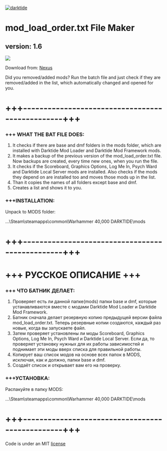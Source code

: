 [![darktide](https://global-uploads.webflow.com/6346a2e14dce674426be40ac/637f9b5a8de2a3c4122f0291_6346ea11b9acfa58c8f5a014_Darktide_Logo_2022-2.png)](https://www.playdarktide.com)

# mod_load_order.txt File Maker

## version: 1.6

![](https://staticdelivery.nexusmods.com/mods/4943/images/headers/139_1681938046.jpg)

Download from: [Nexus](https://www.nexusmods.com/warhammer40kdarktide/mods/139)

Did you removed/added mods? Run the batch file and just check if they are removed/added in the list, which automatically changed and opened for you.
# +++------------------------------------------------+++

### +++ WHAT THE BAT FILE DOES:
1. It checks if there are base and dmf folders in the mods folder,
   ﻿which are installed with Darktide Mod Loader and Darktide Mod Framework mods.
2. It makes a backup of the previous version of the mod_load_order.txt file.
   ﻿Now backups are created, every time new ones, when you run the file.
3. It checks if the Scoreboard, Graphics Options,  Log Me In, Psych Ward and Darktide Local Server mods are installed.
   ﻿Also checks if the mods they depend on are installed too and moves those mods up in the list.
4. Than it copies the names of all folders except base and dmf.
5. Creates a list and shows it to you.

### +++INSTALLATION:

Unpack to MODS folder:

...\Steam\steamapps\common\Warhammer 40,000 DARKTIDE\mods

# +++------------------------------------------------+++

# +++ РУССКОЕ ОПИСАНИЕ +++

### +++ ЧТО БАТНИК ДЕЛАЕТ:
1. Проверяет есть ли данной папке(mods) папки base и dmf,
   ﻿которые устанавливаются вместе с модами Darktide Mod Loader и Darktide Mod Framework.
2. Батник сначала делает резервную копию предыдущей версии файла mod_load_order.txt.
   ﻿Теперь резервные копии создаются, каждый раз новые, когда вы запускаете файл.
3. Затем проверяет установлены ли моды Scoreboard﻿, Graphics Options﻿, Log Me In﻿, Psych Ward﻿ и Darktide Local Server﻿.
   ﻿Если да, то проверяет установку нужных для их работы зависимостей
   ﻿и поднимает эти моды вверх списка для правильной работы.
4. Копирует ваш список модов на основе всех папок в MODS, исключая, как и должно, папки base и dmf.
5. Создаёт список и открывает вам его на проверку.

### +++УСТАНОВКА:

Распакуйте в папку MODS:

...\Steam\steamapps\common\Warhammer 40,000 DARKTIDE\mods

# +++------------------------------------------------+++

Code is under an MIT [license](LICENSE)
